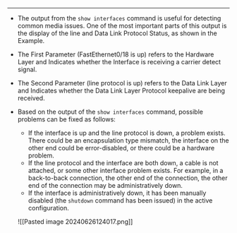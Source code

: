 
--- 
- The output from the `show interfaces` command is useful for detecting common media issues.
  One of the most important parts of this output is the display of the line and Data Link Protocol Status, as shown in the Example.
  
- The First Parameter (FastEthernet0/18 is up) refers to the Hardware Layer and Indicates whether the Interface is receiving a carrier detect signal.
- The Second Parameter (line protocol is up) refers to the Data Link Layer and Indicates whether the Data Link Layer Protocol keepalive are being received.
- Based on the output of the `show interfaces` command, possible problems can be fixed as follows:
	- If the interface is up and the line protocol is down, a problem exists.
	  There could be an encapsulation type mismatch, the interface on the other end could be error-disabled, or there could be a hardware problem.
	- If the line protocol and the interface are both down, a cable is not attached, or some other interface problem exists.
	  For example, in a back-to-back connection, the other end of the connection, the other end of the connection may be administratively down.
	- If the interface is administratively down, it has been manually disabled (the `shutdown` command has been issued) in the active configuration.
	
	![[Pasted image 20240626124017.png]]